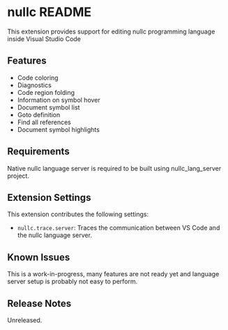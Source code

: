 # nullc README

This extension provides support for editing nullc programming language inside Visual Studio Code

## Features

* Code coloring
* Diagnostics
* Code region folding
* Information on symbol hover
* Document symbol list
* Goto definition
* Find all references
* Document symbol highlights

## Requirements

Native nullc language server is required to be built using nullc_lang_server project. 

## Extension Settings

This extension contributes the following settings:

* `nullc.trace.server`: Traces the communication between VS Code and the nullc language server.

## Known Issues

This is a work-in-progress, many features are not ready yet and language server setup is probably not easy to perform.

## Release Notes

Unreleased.

